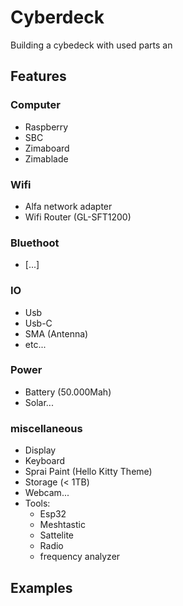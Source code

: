 # Cyberdeck
Building a cybedeck with used parts an

## Features


### Computer
- Raspberry
- SBC
- Zimaboard
- Zimablade

### Wifi
- Alfa network adapter
- Wifi Router (GL-SFT1200)

### Bluethoot
- [...]

### IO
- Usb
- Usb-C
- SMA (Antenna)
- etc...

### Power
- Battery (50.000Mah)
-  Solar...

### miscellaneous
- Display
- Keyboard
- Sprai Paint (Hello Kitty Theme)
- Storage (< 1TB)
- Webcam...
- Tools:
  - Esp32
  - Meshtastic
  - Sattelite
  - Radio
  - frequency analyzer

 
 ## Examples
 
